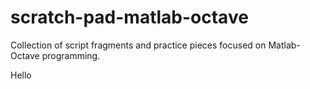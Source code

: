 # scratch-pad-matlab-octave
Collection of script fragments and practice pieces focused on Matlab-Octave programming.

Hello